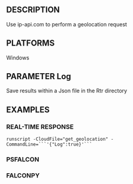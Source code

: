 ## DESCRIPTION
Use ip-api.com to perform a geolocation request

## PLATFORMS
Windows

## PARAMETER Log
Save results within a Json file in the Rtr directory

## EXAMPLES

### REAL-TIME RESPONSE
```
runscript -CloudFile="get_geolocation" -CommandLine=```'{"Log":true}'```
```
### PSFALCON

### FALCONPY
